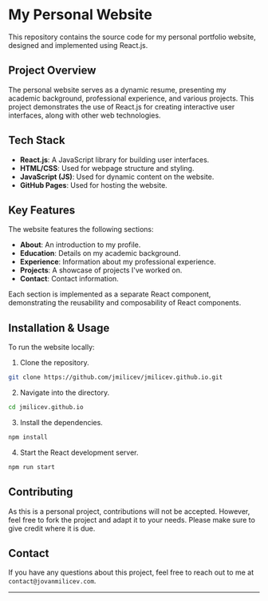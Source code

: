 
# My Personal Website

This repository contains the source code for my personal portfolio website, designed and implemented using React.js. 

## Project Overview

The personal website serves as a dynamic resume, presenting my academic background, professional experience, and various projects. This project demonstrates the use of React.js for creating interactive user interfaces, along with other web technologies.

## Tech Stack

* **React.js**: A JavaScript library for building user interfaces.
* **HTML/CSS**: Used for webpage structure and styling.
* **JavaScript (JS)**: Used for dynamic content on the website.
* **GitHub Pages**: Used for hosting the website.

## Key Features

The website features the following sections:

* **About**: An introduction to my profile.
* **Education**: Details on my academic background.
* **Experience**: Information about my professional experience.
* **Projects**: A showcase of projects I've worked on.
* **Contact**: Contact information.

Each section is implemented as a separate React component, demonstrating the reusability and composability of React components.

## Installation & Usage

To run the website locally:

1. Clone the repository.
```bash
git clone https://github.com/jmilicev/jmilicev.github.io.git
```

2. Navigate into the directory.
```bash
cd jmilicev.github.io
```
3. Install the dependencies.
```bash
npm install
```
4. Start the React development server.
```bash
npm run start
```

## Contributing

As this is a personal project, contributions will not be accepted. However, feel free to fork the project and adapt it to your needs. Please make sure to give credit where it is due.


## Contact

If you have any questions about this project, feel free to reach out to me at `contact@jovanmilicev.com`.

---
